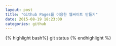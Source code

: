 ```yaml
---
layout: post
title: "Github Pages를 이용한 웹싸이트 만들기"
date: 2015-08-19 18:23:00
categories: github
---
```



{% highlight bash%}
    git status
{% endhighlight %}

